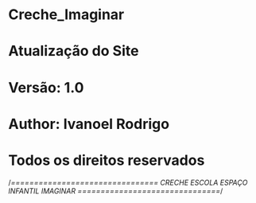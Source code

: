 # Creche_Imaginar
# Atualização do Site 
# Versão: 1.0
# Author: Ivanoel Rodrigo
# Todos os direitos reservados
/*================================ CRECHE ESCOLA ESPAÇO INFANTIL IMAGINAR ===============================*/
